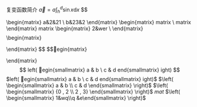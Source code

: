 复变函数简介
$\vec{a}=a\int_{h}^{d}\sin x\mathrm{d}{x}$
$$

\begin{matrix}
	a&2&21 \\
    b&23&2
\end{matrix}
\begin{matrix}
	matrix \\
matrix
\end{matrix}
matrix
\begin{matrix}
2&wer \\
\end{matrix}
$$
$$
\begin{matrix}

\end{matrix}
$$
$\$egin{matrix}

\end{matrix}
$$ left( egin{smallmatrix} a & b \ c & d end{smallmatrix} 
ight) $$
$left( egin{smallmatrix} a & b \ c & d end{smallmatrix} 
ight)$
$\left( \begin{smallmatrix} a & b \\ c & d \end{smallmatrix} \right)$
$\left( \begin{smallmatrix} {0 , 2 \\ 2 , 3} \end{smallmatrix} \right)$
$mat$
$\left( \begin{smallmatrix} 1&wq\\q &e\end{smallmatrix} \right)$
